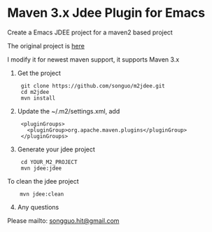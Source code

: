 Maven 3.x Jdee Plugin for Emacs
======


Create a Emacs JDEE project for a maven2 based project

The original project is [here](https://code.google.com/p/m2jdee/)

I modify it for newest maven support, it supports Maven 3.x

1. Get the project

        git clone https://github.com/songuo/m2jdee.git
        cd m2jdee
        mvn install
    
2. Update the ~/.m2/settings.xml, add

        <pluginGroups>
          <pluginGroup>org.apache.maven.plugins</pluginGroup>
        </pluginGroups> 
    
3. Generate your jdee project

        cd YOUR_M2_PROJECT
        mvn jdee:jdee 

  To clean the jdee project

        mvn jdee:clean

4. Any questions

  Please mailto: [songguo.hit@gmail.com](songguo.hit@gmail.com "mailto:songguo.hit@gmail.com")
